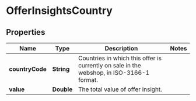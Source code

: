 # OfferInsightsCountry

## Properties

 Name            | Type       | Description                                                                              | Notes 
-----------------|------------|------------------------------------------------------------------------------------------|-------
 **countryCode** | **String** | Countries in which this offer is currently on sale in the webshop, in ISO-3166-1 format. |
 **value**       | **Double** | The total value of offer insight.                                                        | 



